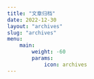 ```yaml
---
title: "文章归档"
date: 2022-12-30
layout: "archives"
slug: "archives"
menu:
    main:
        weight: -60
        params: 
            icon: archives
---
```

